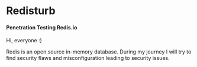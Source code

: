 # Redisturb
#### Penetration Testing Redis.io

Hi, everyone :)

Redis is an open source in-memory database. During my journey I will try to find security flaws and misconfiguration leading to security issues.
